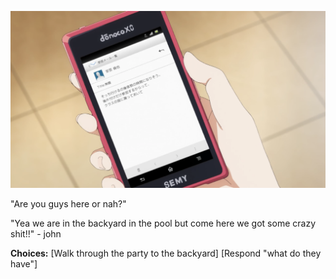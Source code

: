 ![BlurPhoneMsg](Pictures/BlurPhoneMsg.png)

"Are you guys here or nah?"

"Yea we are in the backyard in the pool but come here we got some crazy shit!!" - john

**Choices:**
[Walk through the party to the backyard]
[Respond "what do they have"]
